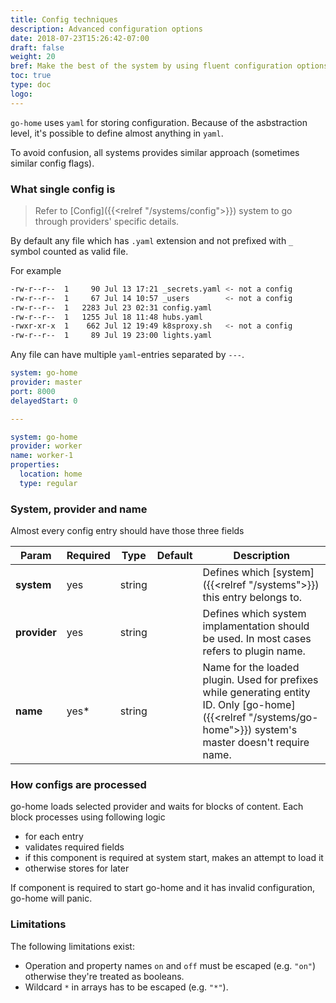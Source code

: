 ```yaml
---
title: Config techniques 
description: Advanced configuration options
date: 2018-07-23T15:26:42-07:00
draft: false
weight: 20
bref: Make the best of the system by using fluent configuration options
toc: true
type: doc
logo:
---
```


`go-home` uses `yaml` for storing configuration. Because of the asbstraction level, it's possible to define almost anything in `yaml`.

To avoid confusion, all systems provides similar approach (sometimes similar config flags). 

### What single config is

> Refer to [Config]({{<relref "/systems/config">}}) system to go through providers' specific details. 

By default any file which has `.yaml` extension and not prefixed with `_` symbol counted as valid file. 

For example 

```bash
-rw-r--r--  1     90 Jul 13 17:21 _secrets.yaml <- not a config
-rw-r--r--  1     67 Jul 14 10:57 _users		<- not a config 
-rw-r--r--  1   2283 Jul 23 02:31 config.yaml
-rw-r--r--  1   1255 Jul 18 11:48 hubs.yaml
-rwxr-xr-x  1    662 Jul 12 19:49 k8sproxy.sh	<- not a config
-rw-r--r--  1     89 Jul 19 23:00 lights.yaml
```


Any file can have multiple `yaml`-entries separated by `---`.

```yaml
system: go-home
provider: master
port: 8000
delayedStart: 0

---

system: go-home
provider: worker
name: worker-1
properties:
  location: home
  type: regular
```

### System, provider and name

Almost every config entry should have those three fields

| Param | Required | Type | Default | Description |
|-------|----------|------|---------|-------------|
| **system** | yes | string || Defines which [system]({{<relref "/systems">}}) this entry belongs to. |
| **provider** | yes | string || Defines which system implamentation should be used. In most cases refers to plugin name.|
| **name** | yes* | string || Name for the loaded plugin. Used for prefixes while generating entity ID. Only [go-home]({{<relref "/systems/go-home">}}) system's master doesn't require name. |


### How configs are processed

go-home loads selected provider and waits for blocks of content. Each block processes using following logic

* for each entry
* validates required fields
* if this component is required at system start, makes an attempt to load it
* otherwise stores for later

If component is required to start go-home and it has invalid configuration, go-home will panic. 

### Limitations

The following limitations exist: 

* Operation and property names `on` and `off` must be escaped (e.g. `"on"`) otherwise they're treated as booleans.
* Wildcard `*` in arrays has to be escaped (e.g. `"*"`).